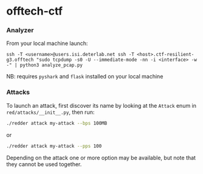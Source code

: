 # offtech-ctf

### Analyzer

From your local machine launch:

```
ssh -T <username>@users.isi.deterlab.net ssh -T <host>.ctf-resilient-g3.offtech "sudo tcpdump -s0 -U --immediate-mode -nn -i <interface> -w -" | python3 analyze_pcap.py
```

NB: requires `pyshark` and `flask` installed on your local machine


### Attacks

To launch an attack, first discover its name by looking at the `Attack` enum in
`red/attacks/__init__.py`, then run:

```bash
./redder attack my-attack --bps 100MB
```

or

```bash
./redder attack my-attack --pps 100
```

Depending on the attack one or more option may be available, but note that they 
cannot be used together.
